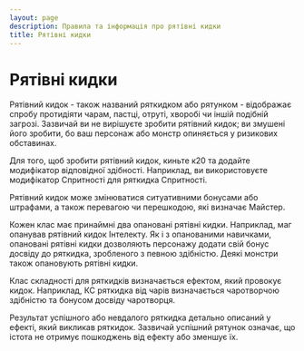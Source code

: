```yaml
---
layout: page
description: Правила та інформація про рятівні кидки
title: Рятівні кидки
---
```


# Рятівні кидки
Рятівний кидок - також названий ряткидком або рятунком - відображає спробу протидіяти чарам, пастці, отруті, хворобі чи іншій подібній загрозі. Зазвичай ви не вирішуєте зробити рятівний кидок; ви змушені його зробити, бо ваш персонаж або монстр опиняється у ризикових обставинах.

Для того, щоб зробити рятівний кидок, киньте к20 та додайте модифікатор відповідної здібності. Наприклад, ви використовуєте модифікатор Спритності для ряткидка Спритності.

Рятівний кидок може змінюватися ситуативними бонусами або штрафами, а також перевагою чи перешкодою, які визначає Майстер.

Кожен клас має принаймні два опановані рятівні кидки. Наприклад, маг опанував рятівний кидок Інтелекту. Як і з опанованими навичками, опановані рятівні кидки дозволяють персонажу додати свій бонус досвіду до ряткидка, зробленого з певною здібністю. Деякі монстри також опановують рятівні кидки.

Клас складності для ряткидків визначається ефектом, який провокує кидок. Наприклад, КС ряткидка від чарів визначається чаротворчою здібністю та бонусом досвіду чаротворця.

Результат успішного або невдалого ряткидка детально описаний у ефекті, який викликав ряткидок. Зазвичай успішний рятунок означає, що істота не отримує пошкоджень від ефекту або зменшує їх.
